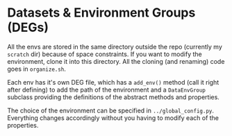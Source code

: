 # Datasets & Environment Groups (DEGs)

All the envs are stored in the same directory outside the repo (currently my `scratch` dir) because of space constraints. If you want to modify the environment, clone it into this directory. All the cloning (and renaming) code goes in `organize.sh`.

Each env has it's own DEG file, which has a `add_env()` method (call it right after defining) to add the path of the environment and a `DataEnvGroup` subclass providing the definitions of the abstract methods and properties.

The choice of the environment can be specified in `../global_config.py`. Everything changes accordingly without you having to modify each of the properties.
